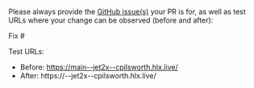 Please always provide the [GitHub issue(s)](../issues) your PR is for, as well as test URLs where your change can be observed (before and after):

Fix #<gh-issue-id>

Test URLs:
- Before: https://main--jet2x--cpilsworth.hlx.live/
- After: https://<branch>--jet2x--cpilsworth.hlx.live/
